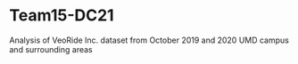 # Team15-DC21
Analysis of VeoRide Inc. dataset from October 2019 and 2020 UMD campus and surrounding areas
